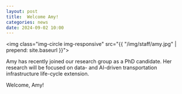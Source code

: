 ```yaml
---
layout: post
title:  Welcome Amy!
categories: news
date: 2024-09-02 10:00
---
```


<img class="img-circle img-responsive" src="{{ "/img/staff/amy.jpg" | prepend: site.baseurl }}">


Amy has recently joined our research group as a PhD candidate. Her research will be focused on data- and AI-driven transportation infrastructure life-cycle extension.

Welcome, Amy!